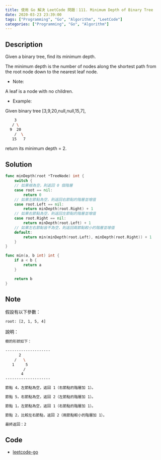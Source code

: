 ```yaml
---
title: 使用 Go 解決 LeetCode 問題：111. Minimum Depth of Binary Tree
date: 2020-03-23 23:39:00
tags: ["Programming", "Go", "Algorithm", "LeetCode"]
categories: ["Programming", "Go", "Algorithm"]
---
```


## Description

Given a binary tree, find its minimum depth.

The minimum depth is the number of nodes along the shortest path from the root node down to the nearest leaf node.

- Note:

A leaf is a node with no children.

- Example:

Given binary tree [3,9,20,null,null,15,7],

```bash
    3
   / \
  9  20
    /  \
   15   7
```

return its minimum depth = 2.

## Solution

```go
func minDepth(root *TreeNode) int {
	switch {
	// 如果根為空，則返回 0 個階層
	case root == nil:
		return 0
	// 如果左節點為空，則返回右節點的階層並增值
	case root.Left == nil:
		return minDepth(root.Right) + 1
	// 如果右節點為空，則返回左節點的階層並增值
	case root.Right == nil:
		return minDepth(root.Left) + 1
	// 如果左右節點皆不為空，則返回兩節點較小的階層並增值
	default:
		return min(minDepth(root.Left), minDepth(root.Right)) + 1
	}
}

func min(a, b int) int {
	if a < b {
		return a
	}

	return b
}
```

## Note

假設有以下參數：

```bash
root: [2, 1, 5, 4]
```

說明：

```bash
樹的形狀如下：

--------------------
      2
    /   \
   1     5
        /
       4
--------------------

節點 4，左節點為空，返回 1（右節點的階層加 1）。

節點 5，右節點為空，返回 2（左節點的階層加 1）。

節點 1，左節點為空，返回 1（右節點的階層加 1）。

節點 2，比較左右節點，返回 2（兩節點較小的階層加 1）。

最終返回：2
```

## Code

- [leetcode-go](https://github.com/memochou1993/leetcode-go)
